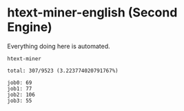 # htext-miner-english (Second Engine)

Everything doing here is automated.

```
htext-miner

total: 307/9523 (3.223774020791767%)

job0: 69
job1: 77
job2: 106
job3: 55
```